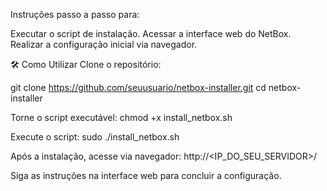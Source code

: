 Instruções passo a passo para:

Executar o script de instalação.
Acessar a interface web do NetBox.
Realizar a configuração inicial via navegador.

🛠️ Como Utilizar
Clone o repositório:

git clone https://github.com/seuusuario/netbox-installer.git
cd netbox-installer

Torne o script executável:
chmod +x install_netbox.sh

Execute o script:
sudo ./install_netbox.sh

Após a instalação, acesse via navegador:
http://<IP_DO_SEU_SERVIDOR>/

Siga as instruções na interface web para concluir a configuração.
